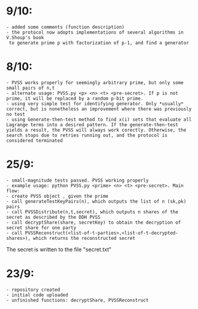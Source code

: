 # 9/10:
	- added some comments (function description)
	- the protocol now adopts implementations of several algorithms in V.Shoup's book
	 to generate prime p with factorization of p-1, and find a generator

# 8/10: 
	- PVSS works properly for seemingly arbitrary prime, but only some small pairs of n,t
	- alternate usage: PVSS.py <p> <n> <t> <pre-secret>. If p is not prime, it will be replaced by a random p-bit prime.
	- using very simple test for identifying generator. Only *usually* correct, but is nonetheless an improvement where there was previously no test
	- using Generate-then-test method to find x(i) sets that evaluate all Lagrange terms into a desired pattern. If the generate-then-test yields a result, the PVSS will always work corectly. Otherwise, the search stops due to retries running out, and the protocol is considered terminated

# 25/9: 
	- small-magnitude tests passed. PVSS working properly
	- example usage: python PVSS.py <prime> <n> <t> <pre-secret>. Main flow:
	- create PVSS object , given the prime
	- call generateTestKeyPairs(n), which outputs the list of n (sk,pk) pairs
	- call PVSSDistribute(n,t,secret), which outputs n shares of the secret as described by the DDH PVSS
	- call decryptShare(share, secretKey) to obtain the decryption of secret share for one party
	- call PVSSReconstruct(<list-of-t-parties>,<list-of-t-decrypted-shares>), which returns the reconstructed secret
The secret is written to the file "secret.txt"

# 23/9: 
	- repository created
	- initial code uploaded 
	- unfinished functions: decryptShare, PVSSReconstruct